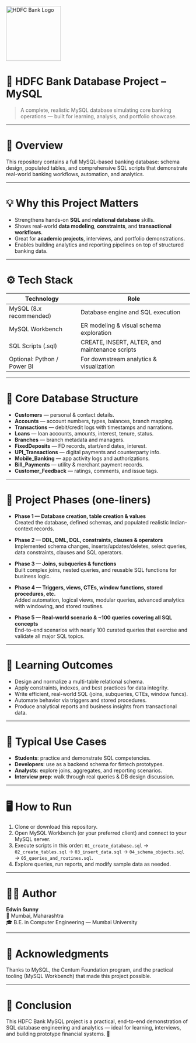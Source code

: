 <img src="https://encrypted-tbn0.gstatic.com/images?q=tbn:ANd9GcSSquouX3qJzp6uZwleCOtTBppHfDKlN6vDHg&s" alt="HDFC Bank Logo" width="150"/>

# 🏦 HDFC Bank Database Project – MySQL

> A complete, realistic MySQL database simulating core banking operations — built for learning, analysis, and portfolio showcase.

---

# 📘 Overview
This repository contains a full MySQL-based banking database: schema design, populated tables, and comprehensive SQL scripts that demonstrate real-world banking workflows, automation, and analytics.

---

# 💡 Why this Project Matters
- Strengthens hands-on **SQL** and **relational database** skills.  
- Shows real-world **data modeling**, **constraints**, and **transactional workflows**.  
- Great for **academic projects**, interviews, and portfolio demonstrations.  
- Enables building analytics and reporting pipelines on top of structured banking data.

---

# ⚙️ Tech Stack
| Technology | Role |
|---|---|
| MySQL (8.x recommended) | Database engine and SQL execution |
| MySQL Workbench | ER modeling & visual schema exploration |
| SQL Scripts (.sql) | CREATE, INSERT, ALTER, and maintenance scripts |
| Optional: Python / Power BI | For downstream analytics & visualization |

---

# 🧱 Core Database Structure
- **Customers** — personal & contact details.  
- **Accounts** — account numbers, types, balances, branch mapping.  
- **Transactions** — debit/credit logs with timestamps and narrations.  
- **Loans** — loan accounts, amounts, interest, tenure, status.  
- **Branches** — branch metadata and managers.  
- **FixedDeposits** — FD records, start/end dates, interest.  
- **UPI_Transactions** — digital payments and counterparty info.  
- **Mobile_Banking** — app activity logs and authorizations.  
- **Bill_Payments** — utility & merchant payment records.  
- **Customer_Feedback** — ratings, comments, and issue tags.

---

# 🚀 Project Phases (one-liners)
- **Phase 1 — Database creation, table creation & values**  
  Created the database, defined schemas, and populated realistic Indian-context records.  

- **Phase 2 — DDL, DML, DQL, constraints, clauses & operators**  
  Implemented schema changes, inserts/updates/deletes, select queries, data constraints, clauses and SQL operators.  

- **Phase 3 — Joins, subqueries & functions**  
  Built complex joins, nested queries, and reusable SQL functions for business logic.  

- **Phase 4 — Triggers, views, CTEs, window functions, stored procedures, etc.**  
  Added automation, logical views, modular queries, advanced analytics with windowing, and stored routines.  

- **Phase 5 — Real-world scenario & ~100 queries covering all SQL concepts**  
  End-to-end scenarios with nearly 100 curated queries that exercise and validate all major SQL topics.

---

# 🧠 Learning Outcomes
- Design and normalize a multi-table relational schema.  
- Apply constraints, indexes, and best practices for data integrity.  
- Write efficient, real-world SQL (joins, subqueries, CTEs, window funcs).  
- Automate behavior via triggers and stored procedures.  
- Produce analytical reports and business insights from transactional data.

---

# 🧾 Typical Use Cases
- **Students**: practice and demonstrate SQL competencies.  
- **Developers**: use as a backend schema for fintech prototypes.  
- **Analysts**: explore joins, aggregates, and reporting scenarios.  
- **Interview prep**: walk through real queries & DB design discussion.

---

# 🖥️ How to Run
1. Clone or download this repository.  
2. Open MySQL Workbench (or your preferred client) and connect to your MySQL server.  
3. Execute scripts in this order: `01_create_database.sql` → `02_create_tables.sql` → `03_insert_data.sql` → `04_schema_objects.sql` → `05_queries_and_routines.sql`.  
4. Explore queries, run reports, and modify sample data as needed.

---

# 🧑‍💻 Author
**Edwin Sunny**  
📍 Mumbai, Maharashtra  
🎓 B.E. in Computer Engineering — Mumbai University  

---

# 🌟 Acknowledgments
Thanks to MySQL, the Centum Foundation program, and the practical tooling (MySQL Workbench) that made this project possible.

---

# 🏁 Conclusion
This HDFC Bank MySQL project is a practical, end-to-end demonstration of SQL database engineering and analytics — ideal for learning, interviews, and building prototype financial systems. 🚀

